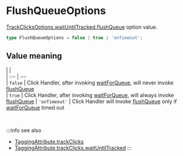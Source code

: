 # FlushQueueOptions

[TrackClicksOptions.waitUntilTracked.flushQueue](/tracking/browser/api-reference/definitions/TrackClicksOptions.md) option value.

```typescript
type FlushQueueOptions = false | true | 'onTimeout';
```

## Value meaning
|             |                        
| :--         | :--                    
| `false`       | Click Handler, after invoking [waitForQueue](/tracking/browser/api-reference/core/Tracker.md#waitforqueue), will never invoke [flushQueue](/tracking/browser/api-reference/core/Tracker.md#flushqueue)                 
| `true`        | Click Handler, after invoking [waitForQueue](/tracking/browser/api-reference/core/Tracker.md#waitforqueue), will always invoke [flushQueue](/tracking/browser/api-reference/core/Tracker.md#flushqueue)
| `'onTimeout'` | Click Handler will invoke [flushQueue](/tracking/browser/api-reference/core/Tracker.md#flushqueue) only if [waitForQueue](/tracking/browser/api-reference/core/Tracker.md#waitforqueue) timed out

<br/>

:::info see also
- [TaggingAttribute.trackClicks](/tracking/browser/api-reference/definitions/TaggingAttribute.md#taggingattributetrackclicks)
- [TaggingAttribute.trackClicks.waitUntilTracked](/tracking/browser/api-reference/definitions/WaitUntilTrackedOptions.md)
:::
